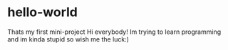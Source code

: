# hello-world
Thats my first mini-project
Hi everybody!
Im trying to learn programming and im kinda stupid so wish me the luck:)
